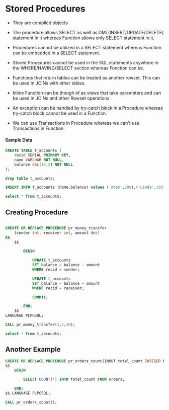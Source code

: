 # Stored Procedures

- They are compiled objects

- The procedure allows SELECT as well as DML(INSERT/UPDATE/DELETE) statement in it whereas Function allows only SELECT statement in it.

- Procedures cannot be utilized in a SELECT statement whereas Function can be embedded in a SELECT statement.

- Stored Procedures cannot be used in the SQL statements anywhere in the WHERE/HAVING/SELECT section whereas Function can be.

- Functions that return tables can be treated as another rowset. This can be used in JOINs with other tables.

- Inline Function can be though of as views that take parameters and can be used in JOINs and other Rowset operations.

- An exception can be handled by try-catch block in a Procedure whereas try-catch block cannot be used in a Function.

- We can use Transactions in Procedure whereas we can't use Transactions in Function.

#### Sample Data
```sql
CREATE TABLE t_accounts (
    recid SERIAL PRIMARY KEY,
    name VARCHAR NOT NULL,
    balance dec(15,2) NOT NULL
);

drop table t_accounts;

INSERT INTO t_accounts (name,balance) values ('Adam',100),('Linda',100);

select * from t_accounts;

```

## Creating Procedure

```sql

CREATE OR REPLACE PROCEDURE pr_money_transfer 
    (sender int, receiver int, amount dec) 
AS
    $$

        BEGIN

            UPDATE t_accounts
            SET balance = balance - amount
            WHERE recid = sender;

            UPDATE t_accounts
            SET balance = balance + amount
            WHERE recid = receiver;

            COMMIT;

        END;
    $$
LANGUAGE PLPGSQL;

CALL pr_money_transfer(1,2,30);

select * from t_accounts;
```

## Another Example

```sql
CREATE OR REPLACE PROCEDURE pr_orders_count(INOUT total_count INTEGER DEFAULT 0 ) AS
$$
    BEGIN

        SELECT COUNT(*) INTO total_count FROM orders;

    END;
$$ LANGUAGE PLPGSQL;

CALL pr_orders_count();
```

